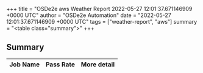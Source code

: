 +++
title = "OSDe2e aws Weather Report 2022-05-27 12:01:37.671146909 +0000 UTC"
author = "OSDe2e Automation"
date = "2022-05-27 12:01:37.671146909 +0000 UTC"
tags = ["weather-report", "aws"]
summary = "<table class=\"summary\"></table>"
+++
## Summary

| Job Name | Pass Rate | More detail |
|----------|-----------|-------------|




